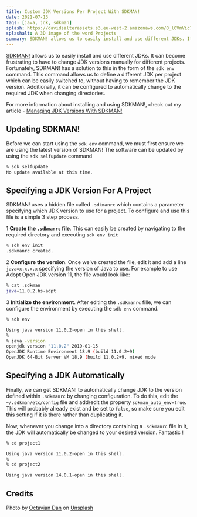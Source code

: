 ```yaml
---
title: Custom JDK Versions Per Project With SDKMAN!
date: 2021-07-13
tags: [java, jdk, sdkman]
splash: https://davidsalterassets.s3.eu-west-2.amazonaws.com/0_l0VmVic79yh_iMa5.jpg
splashalt: A 3D image of the word Projects
summary: SDKMAN! allows us to easily install and use different JDKs. It can become frustrating to have to change JDK versions manually for different projects. Fortunately, SDKMAN! has a solution to this in the form of the `sdk env` command. This command allows us to define a different JDK per project which can be easily switched to, without having to remember the JDK version. Additionally, it can be configured to automatically change to the required JDK when changing directories.
---
```


[SDKMAN!](https://sdkman.io) allows us to easily install and use different JDKs. It can become frustrating to have to change JDK versions manually for different projects. Fortunately, SDKMAN! has a solution to this in the form of the `sdk env` command. This command allows us to define a different JDK per project which can be easily switched to, without having to remember the JDK version. Additionally, it can be configured to automatically change to the required JDK when changing directories.

For more information about installing and using SDKMAN!, check out my article - [Managing JDK Versions With SDKMAN!](https://www.davidsalter.com/posts/managing-jdk-versions-with-sdkman/)

## Updating SDKMAN!

Before we can start using the `sdk env` command, we must first ensure we are using the latest version of SDKMAN! The software can be updated by using the `sdk selfupdate` command

```bash
% sdk selfupdate
No update available at this time.
```

## Specifying a JDK Version For A Project

SDKMAN! uses a hidden file called `.sdkmanrc` which contains a parameter specifying which JDK version to use for a project. To configure and use this file is a simple 3 step process.

1 **Create the `.sdkmanrc` file**. This can easily be created by navigating to the required directory and executing `sdk env init`

```bash
% sdk env init
.sdkmanrc created.
```

2 **Configure the version**. Once we've created the file, edit it and add a line `java=x.x.x.x` specifying the version of Java to use. For example to use Adopt Open JDK version 11, the file would look like:

```bash
% cat .sdkman
java=11.0.2.hs-adpt
```

3 **Initialize the environment**. After editing the `.sdkmanrc` fille, we can configure the environment by executing the `sdk env` command.

```bash
% sdk env

Using java version 11.0.2-open in this shell.
%
% java -version
openjdk version "11.0.2" 2019-01-15
OpenJDK Runtime Environment 18.9 (build 11.0.2+9)
OpenJDK 64-Bit Server VM 18.9 (build 11.0.2+9, mixed mode
```

## Specifying a JDK Automatically

Finally, we can get SDKMAN! to automatically change JDK to the version defined within `.sdkmanrc` by changing configuration. To do this, edit the `~/.sdkman/etc/config` file and add/edit the property `sdkman_auto_env=true`. This will probably already exist and be set to `false`, so make sure you edit this setting if it is there rather than duplicating it.

Now, whenever you change into a directory containing a `.sdkmanrc` file in it, the JDK will automatically be changed to your desired version. Fantastic !

```bash
% cd project1

Using java version 11.0.2-open in this shell.
%
% cd project2

Using java version 14.0.1-open in this shell.
```

## Credits

Photo by [Octavian Dan](https://unsplash.com/@octadan?utm_source=medium&utm_medium=referral) on [Unsplash](https://unsplash.com/?utm_source=medium&utm_medium=referral)
